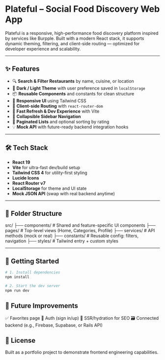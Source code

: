 # Plateful – Social Food Discovery Web App

Plateful is a responsive, high-performance food discovery platform inspired by services like Burpple. Built with a modern React stack, it supports dynamic theming, filtering, and client-side routing — optimized for developer experience and scalability.

---

## ✨ Features

- 🔍 **Search & Filter Restaurants** by name, cuisine, or location
- 🌙 **Dark / Light Theme** with user preference saved in `localStorage`
- 📦 **Reusable Components** and constants for clean structure
- 📱 **Responsive UI** using Tailwind CSS
- 🧭 **Client-side Routing** with `react-router-dom`
- 🚀 **Fast Refresh & Dev Experience** with Vite
- 📄 **Collapsible Sidebar Navigation**
- 🔄 **Paginated Lists** and optional sorting by rating
- 💡 **Mock API** with future-ready backend integration hooks

---

## 🛠️ Tech Stack

- **React 19**
- **Vite** for ultra-fast dev/build setup
- **Tailwind CSS 4** for utility-first styling
- **Lucide Icons**
- **React Router v7**
- **LocalStorage** for theme and UI state
- **Mock JSON API** (swap with real backend anytime)

---

## 📁 Folder Structure

src/
├── components/ # Shared and feature-specific UI components
├── pages/ # Top-level views (Home, Categories, Profile)
├── services/ # API methods (mock or real)
├── constants/ # Reusable config: filters, navigation
├── styles/ # Tailwind entry + custom styles

---

## 🚀 Getting Started

```bash
# 1. Install dependencies
npm install

# 2. Start the dev server
npm run dev
```

## 🧪 Future Improvements

✅ Favorites page
🔐 Auth (sign in/up)
🔄 SSR/hydration for SEO
🗃️ Connected backend (e.g., Firebase, Supabase, or Rails API)

## 📄 License

Built as a portfolio project to demonstrate frontend engineering capabilities.
